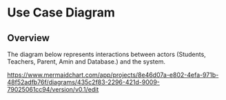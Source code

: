 # Use Case Diagram

## Overview
The diagram below represents interactions between actors (Students, Teachers, Parent, Amin and Database.) and the system.

https://www.mermaidchart.com/app/projects/8e46d07a-e802-4efa-971b-48f52adfb76f/diagrams/435c2f83-2296-421d-9009-79025061cc94/version/v0.1/edit
